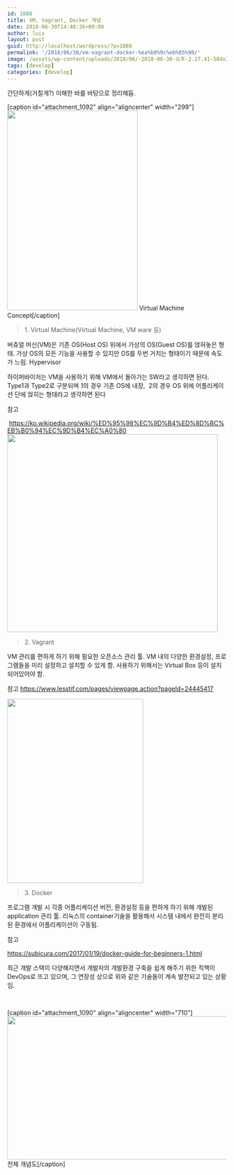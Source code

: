 ```yaml
---
id: 1088
title: VM, Vagrant, Docker 개념
date: 2018-06-30T14:40:26+09:00
author: luis
layout: post
guid: http://localhost/wordpress/?p=1088
permalink: '/2018/06/30/vm-vagrant-docker-%ea%b0%9c%eb%85%90/'
image: /assets/wp-content/uploads/2018/06/-2018-06-30-오후-2.27.41-584x270.png
tags: [develop]
categories: [develop]
---
```

간단하게(거칠게?) 이해한 바를 바탕으로 정리해둠.

[caption id="attachment_1092" align="aligncenter" width="299"]<img class="wp-image-1092" src="/assets/wp-content/uploads/2018/06/-2018-06-30-오후-2.27.21.png" alt="" width="299" height="458"> Virtual Machine Concept[/caption]
<blockquote>1. Virtual Machine(Virtual Machine, VM ware 등)</blockquote>
버츄얼 머신(VM)은 기존 OS(Host OS) 위에서 가상의 OS(Guest OS)를 얹혀놓은 형태. 가상 OS의 모든 기능을 사용할 수 있지만 OS를 두번 거치는 형태이기 때문에 속도가 느림.
Hypervisor

하이퍼바이저는 VM을 사용하기 위해 VM에서 돌아가는 SW라고 생각하면 된다. Type1과 Type2로 구분되며 1의 경우 기존 OS에 내장,&nbsp; 2의 경우 OS 위에 어플리케이션 단에 얹히는 형태라고 생각하면 된다

참고

&nbsp;<a href="https://ko.wikipedia.org/wiki/%ED%95%98%EC%9D%B4%ED%8D%BC%EB%B0%94%EC%9D%B4%EC%A0%80">https://ko.wikipedia.org/wiki/%ED%95%98%EC%9D%B4%ED%8D%BC%EB%B0%94%EC%9D%B4%EC%A0%80</a>
<img class="aligncenter wp-image-1093" src="/assets/wp-content/uploads/2018/06/-2018-06-30-오후-2.27.29.png" alt="" width="483" height="454">
<blockquote>2. Vagrant</blockquote>
VM 관리를 편하게 하기 위해 필요한 오픈소스 관리 툴. VM 내의 다양한 환경설정, 프로그램들을 미리 설정하고 설치할 수 있게 함. 사용하기 위해서는 Virtual Box 등이 설치되어있어야 함.

참고
<a href="https://www.lesstif.com/pages/viewpage.action?pageId=24445417">https://www.lesstif.com/pages/viewpage.action?pageId=24445417</a>

<img class="aligncenter wp-image-1091" src="/assets/wp-content/uploads/2018/06/-2018-06-30-오후-2.27.36.png" alt="" width="312" height="422">
<blockquote>3. Docker</blockquote>
프로그램 개발 시 각종 어플리케이션 버전, 환경설정 등을 편하게 하기 위해 개발된 application 관리 툴. 리눅스의 container기술을 활용해서 시스템 내에서 완전히 분리된 환경에서 어플리케이션이 구동됨.

참고

<a href="https://subicura.com/2017/01/19/docker-guide-for-beginners-1.html">https://subicura.com/2017/01/19/docker-guide-for-beginners-1.html</a>

최근 개발 스택이 다양해지면서 개발자의 개발환경 구축을 쉽게 해주기 위한 직책이 DevOps로 뜨고 있으며, 그 연장성 상으로 위와 같은 기술들이 계속 발전되고 있는 상황임.

&nbsp;

[caption id="attachment_1090" align="aligncenter" width="710"]<img class="wp-image-1090 size-full" src="/assets/wp-content/uploads/2018/06/-2018-06-30-오후-2.27.41.png" alt="" width="710" height="328"> 전체 개념도[/caption]